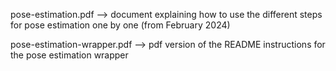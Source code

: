 pose-estimation.pdf --> document explaining how to use the different steps for pose estimation one by one (from February 2024)

pose-estimation-wrapper.pdf --> pdf version of the README instructions for the pose estimation wrapper
